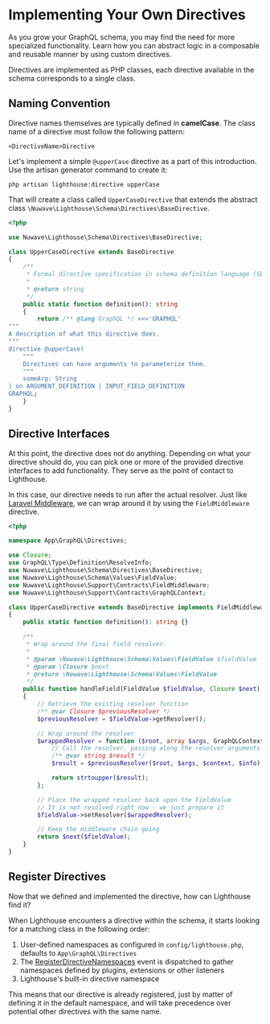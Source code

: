 # Implementing Your Own Directives

As you grow your GraphQL schema, you may find the need for more specialized functionality.
Learn how you can abstract logic in a composable and reusable manner by using custom directives.

Directives are implemented as PHP classes, each directive available
in the schema corresponds to a single class.

## Naming Convention

Directive names themselves are typically defined in **camelCase**.
The class name of a directive must follow the following pattern:

    <DirectiveName>Directive

Let's implement a simple `@upperCase` directive as a part of this introduction.
Use the artisan generator command to create it:

    php artisan lighthouse:directive upperCase

That will create a class called `UpperCaseDirective` that extends the
abstract class `\Nuwave\Lighthouse\Schema\Directives\BaseDirective`.

```php
<?php

use Nuwave\Lighthouse\Schema\Directives\BaseDirective;

class UpperCaseDirective extends BaseDirective
{
    /**
     * Formal directive specification in schema definition language (SDL).
     *
     * @return string
     */
    public static function definition(): string
    {
        return /** @lang GraphQL */ <<<'GRAPHQL'
"""
A description of what this directive does.
"""
directive @upperCase(
    """
    Directives can have arguments to parameterize them.
    """
    someArg: String
) on ARGUMENT_DEFINITION | INPUT_FIELD_DEFINITION
GRAPHQL;
    }
}
```

## Directive Interfaces

At this point, the directive does not do anything.
Depending on what your directive should do, you can pick one or more of the provided
directive interfaces to add functionality. They serve as the point of contact to Lighthouse.

In this case, our directive needs to run after the actual resolver.
Just like [Laravel Middleware](https://laravel.com/docs/middleware),
we can wrap around it by using the `FieldMiddleware` directive.

```php
<?php

namespace App\GraphQL\Directives;

use Closure;
use GraphQL\Type\Definition\ResolveInfo;
use Nuwave\Lighthouse\Schema\Directives\BaseDirective;
use Nuwave\Lighthouse\Schema\Values\FieldValue;
use Nuwave\Lighthouse\Support\Contracts\FieldMiddleware;
use Nuwave\Lighthouse\Support\Contracts\GraphQLContext;

class UpperCaseDirective extends BaseDirective implements FieldMiddleware
{
    public static function definition(): string {}

    /**
     * Wrap around the final field resolver.
     *
     * @param \Nuwave\Lighthouse\Schema\Values\FieldValue $fieldValue
     * @param \Closure $next
     * @return \Nuwave\Lighthouse\Schema\Values\FieldValue
     */
    public function handleField(FieldValue $fieldValue, Closure $next): FieldValue
    {
        // Retrieve the existing resolver function
        /** @var Closure $previousResolver */
        $previousResolver = $fieldValue->getResolver();

        // Wrap around the resolver
        $wrappedResolver = function ($root, array $args, GraphQLContext $context, ResolveInfo $info) use ($previousResolver): string {
            // Call the resolver, passing along the resolver arguments
            /** @var string $result */
            $result = $previousResolver($root, $args, $context, $info);

            return strtoupper($result);
        };

        // Place the wrapped resolver back upon the FieldValue
        // It is not resolved right now - we just prepare it
        $fieldValue->setResolver($wrappedResolver);

        // Keep the middleware chain going
        return $next($fieldValue);
    }
}
```

## Register Directives

Now that we defined and implemented the directive, how can Lighthouse find it?

When Lighthouse encounters a directive within the schema, it starts looking for a matching class
in the following order:

1. User-defined namespaces as configured in `config/lighthouse.php`, defaults to `App\GraphQL\Directives`
1. The [RegisterDirectiveNamespaces](../api-reference/events.md#registerdirectivenamespaces) event is dispatched
   to gather namespaces defined by plugins, extensions or other listeners
1. Lighthouse's built-in directive namespace

This means that our directive is already registered, just by matter of defining it in the default namespace,
and will take precedence over potential other directives with the same name.
